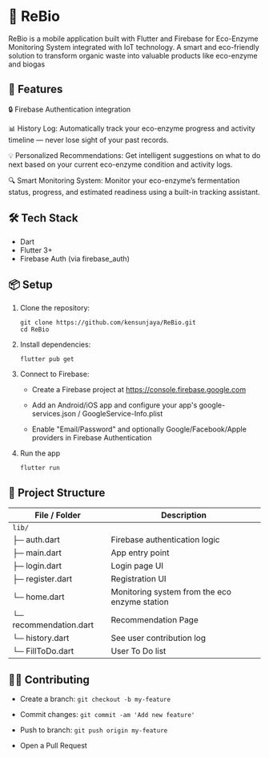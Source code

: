 # 🌱 ReBio

ReBio is a mobile application built with Flutter and Firebase for Eco-Enzyme Monitoring System integrated with IoT technology. A smart and eco-friendly solution to transform organic waste into valuable products like eco-enzyme and biogas


## 🚀 Features
🔒 Firebase Authentication integration

📊 History Log: Automatically track your eco-enzyme progress and activity timeline — never lose sight of your past records.

💡 Personalized Recommendations: Get intelligent suggestions on what to do next based on your current eco-enzyme condition and activity logs.

🔍 Smart Monitoring System: Monitor your eco-enzyme’s fermentation status, progress, and estimated readiness using a built-in tracking assistant.

## 🛠 Tech Stack
- Dart
- Flutter 3+
- Firebase Auth (via firebase_auth)

## 📦 Setup
1. Clone the repository:
   ```
   git clone https://github.com/kensunjaya/ReBio.git
   cd ReBio
   ```
2. Install dependencies:
   ```
   flutter pub get
   ```
3. Connect to Firebase:

    - Create a Firebase project at https://console.firebase.google.com

    - Add an Android/iOS app and configure your app's google-services.json / GoogleService-Info.plist

    - Enable "Email/Password" and optionally Google/Facebook/Apple providers in Firebase Authentication
4. Run the app
   ```
   flutter run
   ```
## 📁 Project Structure
| File / Folder        | Description                                           |
|----------------------|-------------------------------------------------------|
|`lib/`
|├─ auth.dart          | Firebase authentication logic
|├─ main.dart          | App entry point
|├─ login.dart         | Login page UI
|├─ register.dart      | Registration UI
|└─ home.dart          | Monitoring system from the eco enzyme station
|└─ recommendation.dart          | Recommendation Page
|└─ history.dart          | See user contribution log
|└─ FillToDo.dart          | User To Do list

## 🧑‍💻 Contributing
  - Create a branch: `git checkout -b my-feature`

  - Commit changes: `git commit -am 'Add new feature'`

  - Push to branch: `git push origin my-feature`

  - Open a Pull Request
